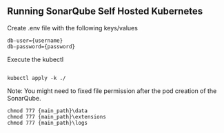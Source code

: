 
## Running SonarQube Self Hosted Kubernetes

Create .env file with the following keys/values

```
db-user={username}
db-password={password}
```

Execute the kubectl

```

kubectl apply -k ./
```


Note: You might need to fixed file permission after the pod creation of the SonarQube. 
```
chmod 777 {main_path}\data
chmod 777 {main_path}\extensions
chmod 777 {main_path}\logs
```

